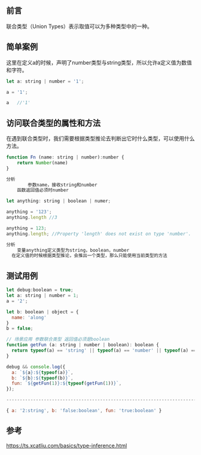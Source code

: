 ## 前言

联合类型（Union Types）表示取值可以为多种类型中的一种。

## 简单案例

这里在定义a的时候，声明了number类型与string类型，所以允许a定义值为数值和字符。

```js
let a: string | number = '1';

a = '1';

a	//'1'
```

## 访问联合类型的属性和方法

在遇到联合类型时，我们需要根据类型推论去判断出它时什么类型，可以使用什么方法。

```js
function Fn (name: string | number):number {
    return Number(name)
}

分析
		参数name，接收string和number
    函数返回值必须时number
```

```js
let anything: string | boolean | numer;

anything = '123';
anything.length //3

anything = 123;
anything.length; //Property 'length' does not exist on type 'number'.

分析
	变量anything定义类型为string，boolean，number
  在定义值的时候根据类型推论，会推出一个类型，那么只能使用当前类型的方法
```

## 测试用例

```js
let debug:boolean = true;
let a: string | number = 1;
a = '2';

let b: boolean | object = {
  name: 'along'
}
b = false;

// 场景应用 参数联合类型 返回值必须是boolean
function getFun (a: string | number | boolean): boolean {
  return typeof(a) == 'string' || typeof(a) == 'number' || typeof(a) == 'boolean' ? true : false;
}

debug && console.log({
  a: `${a}:${typeof(a)}`,
  b: `${b}:${typeof(b)}`,
  fun: `${getFun(1)}:${typeof(getFun(1))}`,
});

----------------------------------------------------------------------------------------

{ a: '2:string', b: 'false:boolean', fun: 'true:boolean' }
```

## 参考

<https://ts.xcatliu.com/basics/type-inference.html>